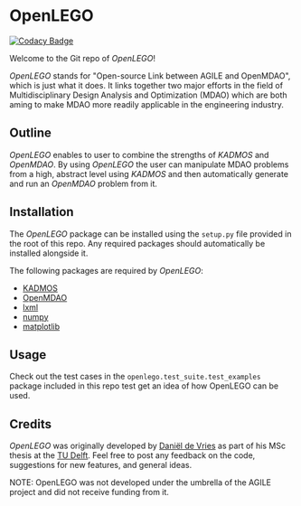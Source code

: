 # OpenLEGO

[![Codacy Badge](https://api.codacy.com/project/badge/Grade/1f32ed0b023e4d2db498589983652773)](https://www.codacy.com/app/danieldevries6/OpenLEGO?utm_source=github.com&utm_medium=referral&utm_content=daniel-de-vries/OpenLEGO&utm_campaign=badger)

Welcome to the Git repo of *OpenLEGO*!

*OpenLEGO* stands for "Open-source Link between AGILE and OpenMDAO", which is just what it does. It links together two
major efforts in the field of Multidisciplinary Design Analysis and Optimization (MDAO) which are both aming to make
MDAO more readily applicable in the engineering industry.

## Outline

*OpenLEGO* enables to user to combine the strengths of  *KADMOS* and *OpenMDAO*. 
By using *OpenLEGO* the user can manipulate MDAO problems from a high, abstract level using *KADMOS* and
then automatically generate and run an *OpenMDAO* problem from it.

## Installation

The *OpenLEGO* package can be installed using the `setup.py` file provided in the root of this repo. Any required packages
should automatically be installed alongside it.

The following packages are required by *OpenLEGO*:

- [KADMOS](https://pypi.python.org/pypi/kadmos)
- [OpenMDAO](https://testpypi.python.org/pypi/openmdao)
- [lxml](https://pypi.python.org/pypi/lxml)
- [numpy](https://pypi.python.org/pypi/numpy)
- [matplotlib](https://pypi.python.org/pypi/matplotlib/)

## Usage

Check out the test cases in the `openlego.test_suite.test_examples` package included in this repo test get an idea
of how OpenLEGO can be used.

## Credits
*OpenLEGO* was originally developed by [Daniël de Vries](www.daniel-de-vries.com) as part
of his MSc thesis at the [TU Delft](https://www.tudelft.nl/). Feel free to post any feedback on the code, suggestions for new features, and general ideas.

NOTE: OpenLEGO was not developed under the umbrella of the AGILE project and did not receive funding from it.
